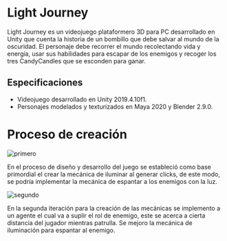 # Light Journey

Light Journey es un videojuego plataformero 3D para PC desarrollado en Unity que cuenta la historia de un bombillo que debe salvar al mundo de la oscuridad. El personaje debe recorrer el mundo recolectando vida y energía, usar sus habilidades para escapar de los enemigos y recoger los tres CandyCandles que se esconden para ganar.

## Especificaciones

- Videojuego desarrollado en Unity 2019.4.10f1.
- Personajes modelados y texturizados en Maya 2020 y Blender 2.9.0.

# Proceso de creación


![primero](https://user-images.githubusercontent.com/42383401/111039815-0f815c80-83fe-11eb-8b77-ad0dc977b211.gif)

En el proceso de diseño y desarrollo del juego se estableció como base primordial el crear la mecánica de iluminar al generar clicks, de este modo, se podría implementar la mecánica de espantar a los enemigos con la luz.

![segundo](https://user-images.githubusercontent.com/42383401/111039904-9df5de00-83fe-11eb-9a74-800b840766b0.gif)

En la segunda iteración para la creación de las mecánicas se implemento a un agente el cual va a suplir el rol de enemigo, este se acerca a cierta distancia del jugador mientras patrulla. Se mejoro la mecánica de iluminación para espantar al enemigo.

